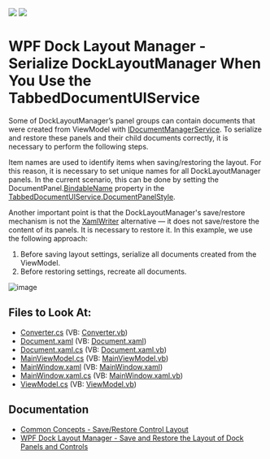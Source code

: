 <!-- default badges list -->
[![](https://img.shields.io/badge/Open_in_DevExpress_Support_Center-FF7200?style=flat-square&logo=DevExpress&logoColor=white)](https://supportcenter.devexpress.com/ticket/details/T155653)
[![](https://img.shields.io/badge/📖_How_to_use_DevExpress_Examples-e9f6fc?style=flat-square)](https://docs.devexpress.com/GeneralInformation/403183)
<!-- default badges end -->

# WPF Dock Layout Manager - Serialize DockLayoutManager When You Use the TabbedDocumentUIService


Some of DockLayoutManager’s panel groups can contain documents that were created from ViewModel with [IDocumentManagerService](https://docs.devexpress.com/WPF/18171/mvvm-framework/services/predefined-set/document-services). To serialize and restore these panels and their child documents correctly, it is necessary to perform the following steps.


Item names are used to identify items when saving/restoring the layout. For this reason, it is necessary to set unique names for all DockLayoutManager panels. In the current scenario, this can be done by setting the DocumentPanel.[BindableName](https://docs.devexpress.com/WPF/DevExpress.Xpf.Docking.BaseLayoutItem.BindableName) property in the [TabbedDocumentUIService.DocumentPanelStyle](https://docs.devexpress.com/WPF/DevExpress.Xpf.Docking.TabbedDocumentUIService.DocumentPanelStyle).

Another important point is that the DockLayoutManager's save/restore mechanism is not the [XamlWriter](https://docs.microsoft.com/en-us/dotnet/api/system.windows.markup.xamlwriter?redirectedfrom=MSDN&view=windowsdesktop-6.0) alternative — it does not save/restore the content of its panels. It is necessary to restore it. In this example, we use the following approach:

1. Before saving layout settings, serialize all documents created from the ViewModel.
2. Before restoring settings, recreate all documents.</p>

![image](https://user-images.githubusercontent.com/12169834/174028784-aea53a4e-ea99-4b2b-ac61-8377479ca7af.png)


<!-- default file list -->
## Files to Look At:

* [Converter.cs](./CS/Converter.cs) (VB: [Converter.vb](./VB/Converter.vb))
* [Document.xaml](./CS/Document.xaml) (VB: [Document.xaml](./VB/Document.xaml))
* [Document.xaml.cs](./CS/Document.xaml.cs) (VB: [Document.xaml.vb](./VB/Document.xaml.vb))
* [MainViewModel.cs](./CS/MainViewModel.cs) (VB: [MainViewModel.vb](./VB/MainViewModel.vb))
* [MainWindow.xaml](./CS/MainWindow.xaml) (VB: [MainWindow.xaml](./VB/MainWindow.xaml))
* [MainWindow.xaml.cs](./CS/MainWindow.xaml.cs) (VB: [MainWindow.xaml.vb](./VB/MainWindow.xaml.vb))
* [ViewModel.cs](./CS/ViewModel.cs) (VB: [ViewModel.vb](./VB/ViewModel.vb))
<!-- default file list end -->

## Documentation

- [Common Concepts - Save/Restore Control Layout](https://docs.devexpress.com/WPF/7391/common-concepts/save-and-restore-layouts)
- [WPF Dock Layout Manager - Save and Restore the Layout of Dock Panels and Controls](https://docs.devexpress.com/WPF/7059/controls-and-libraries/layout-management/dock-windows/miscellaneous/saving-and-restoring-the-layout-of-dock-panels-and-controls)
